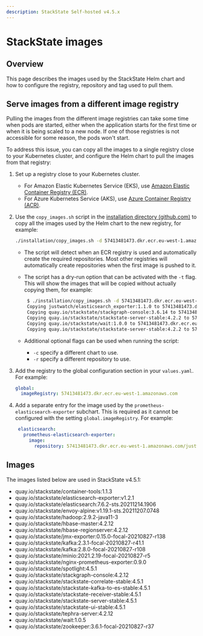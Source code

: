 ```yaml
---
description: StackState Self-hosted v4.5.x
---
```


# StackState images


## Overview

This page describes the images used by the StackState Helm chart and how to configure the registry, repository and tag used to pull them.

## Serve images from a different image registry

Pulling the images from the different image registries can take some time when pods are started, either when the application starts for the first time or when it is being scaled to a new node. If one of those registries is not accessible for some reason, the pods won't start.

To address this issue, you can copy all the images to a single registry close to your Kubernetes cluster, and configure the Helm chart to pull the images from that registry:

1. Set up a registry close to your Kubernetes cluster.
   * For Amazon Elastic Kubernetes Service (EKS), use [Amazon Elastic Container Registry (ECR)](https://aws.amazon.com/ecr/).
   * For Azure Kubernetes Service (AKS), use [Azure Container Registry (ACR)](https://azure.microsoft.com/en-us/services/container-registry/).
2.  Use the `copy_images.sh` script in the [installation directory (github.com)](https://github.com/StackVista/helm-charts/tree/master/stable/stackstate/installation) to copy all the images used by the Helm chart to the new registry, for example:

    ```bash
    ./installation/copy_images.sh -d 57413481473.dkr.ecr.eu-west-1.amazonaws.com
    
    ```

    * The script will detect when an ECR registry is used and automatically create the required repositories. Most other registries will automatically create repositories when the first image is pushed to it.
    *   The script has a dry-run option that can be activated with the `-t` flag. This will show the images that will be copied without actually copying them, for example:

        ```bash
         $ ./installation/copy_images.sh -d 57413481473.dkr.ecr.eu-west-1.amazonaws.com -t
         Copying justwatch/elasticsearch_exporter:1.1.0 to 57413481473.dkr.ecr.eu-west-1.amazonaws.com/justwatch/elasticsearch_exporter:1.1.0 (dry-run)
         Copying quay.io/stackstate/stackgraph-console:3.6.14 to 57413481473.dkr.ecr.eu-west-1.amazonaws.com/stackstate/stackgraph-console:3.6.14 (dry-run)
         Copying quay.io/stackstate/stackstate-server-stable:4.2.2 to 57413481473.dkr.ecr.eu-west-1.amazonaws.com/stackstate/stackstate-server-stable:4.2.2 (dry-run)
         Copying quay.io/stackstate/wait:1.0.0 to 57413481473.dkr.ecr.eu-west-1.amazonaws.com/stackstate/wait:1.0.0 (dry-run)
         Copying quay.io/stackstate/stackstate-server-stable:4.2.2 to 57413481473.dkr.ecr.eu-west-1.amazonaws.com/stackstate/stackstate-server-stable:4.2.2 (dry-run)
        
        ```
    * Additional optional flags can be used when running the script:
      * `-c` specify a different chart to use.
      * `-r` specify a different repository to use.
3.  Add the registry to the global configuration section in your `values.yaml`. For example:

    ```yaml
    global:
      imageRegistry: 57413481473.dkr.ecr.eu-west-1.amazonaws.com
    ```
4.  Add a separate entry for the image used by the `prometheus-elasticsearch-exporter` subchart. This is required as it cannot be configured with the setting `global.imageRegistry`. For example:

    ```yaml
     elasticsearch:
       prometheus-elasticsearch-exporter:
         image:
           repository: 57413481473.dkr.ecr.eu-west-1.amazonaws.com/justwatch/elasticsearch_exporter
    ```

## Images

The images listed below are used in StackState v4.5.1:

* quay.io/stackstate/container-tools:1.1.3
* quay.io/stackstate/elasticsearch-exporter:v1.2.1
* quay.io/stackstate/elasticsearch:7.6.2-sts.20211214.1906
* quay.io/stackstate/envoy-alpine:v1.19.1-sts.20211207.0748
* quay.io/stackstate/hadoop:2.9.2-java11-3
* quay.io/stackstate/hbase-master:4.2.12
* quay.io/stackstate/hbase-regionserver:4.2.12
* quay.io/stackstate/jmx-exporter:0.15.0-focal-20210827-r138
* quay.io/stackstate/kafka:2.3.1-focal-20210827-r41.1
* quay.io/stackstate/kafka:2.8.0-focal-20210827-r108
* quay.io/stackstate/minio:2021.2.19-focal-20210827-r5
* quay.io/stackstate/nginx-prometheus-exporter:0.9.0
* quay.io/stackstate/spotlight:4.5.1
* quay.io/stackstate/stackgraph-console:4.2.12
* quay.io/stackstate/stackstate-correlate-stable:4.5.1
* quay.io/stackstate/stackstate-kafka-to-es-stable:4.5.1
* quay.io/stackstate/stackstate-receiver-stable:4.5.1
* quay.io/stackstate/stackstate-server-stable:4.5.1
* quay.io/stackstate/stackstate-ui-stable:4.5.1
* quay.io/stackstate/tephra-server:4.2.12
* quay.io/stackstate/wait:1.0.5
* quay.io/stackstate/zookeeper:3.6.1-focal-20210827-r37
